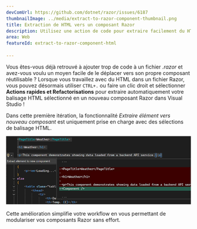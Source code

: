 ```yaml
---
devComUrl: https://github.com/dotnet/razor/issues/6187
thumbnailImage: ../media/extract-to-razor-component-thumbnail.png
title: Extraction de HTML vers un composant Razor
description: Utilisez une action de code pour extraire facilement du HTML vers un composant Razor dans Visual Studio.
area: Web
featureId: extract-to-razor-component-html

---
```



Vous êtes-vous déjà retrouvé à ajouter trop de code à un fichier *.razor* et avez-vous voulu un moyen facile de le déplacer vers son propre composant réutilisable ? Lorsque vous travaillez avec du HTML dans un fichier Razor, vous pouvez désormais utiliser `CTRL+.` ou faire un clic droit et sélectionner **Actions rapides et Refactorisations** pour extraire automatiquement votre balisage HTML sélectionné en un nouveau composant Razor dans Visual Studio !

Dans cette première itération, la fonctionnalité *Extraire élément vers nouveau composant* est uniquement prise en charge avec des sélections de balisage HTML. 

![Exemple de balisage HTML extrait en un nouveau composant Razor](../media/extract-to-razor-component.png)

Cette amélioration simplifie votre workflow en vous permettant de modulariser vos composants Razor sans effort.
